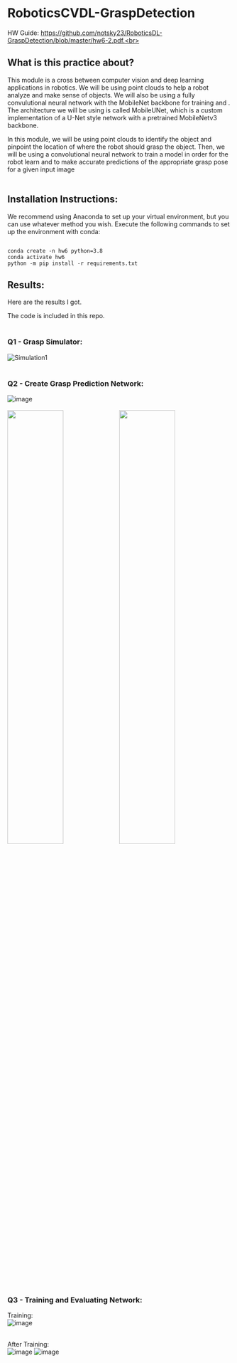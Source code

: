 # RoboticsCVDL-GraspDetection

HW Guide: https://github.com/notsky23/RoboticsDL-GraspDetection/blob/master/hw6-2.pdf.<br><br>

## What is this practice about?<br>

This module is a cross between computer vision and deep learning applications in robotics. We will be using point clouds to help a robot analyze and make sense of objects. We will also be using a fully convulutional neural network with the MobileNet backbone for training and . The architecture we will be using is called MobileUNet, which is a custom implementation of a U-Net style network with a pretrained MobileNetv3 backbone.<br>

In this module, we will be using point clouds to identify the object and pinpoint the location of where the robot should grasp the object. Then, we will be using a convolutional neural network to train a model in order for the robot learn and to make accurate predictions of the appropriate grasp pose for a given input image<br><br>

## Installation Instructions:

We recommend using Anaconda to set up your virtual environment, but you can use whatever method you wish.
Execute the following commands to set up the environment with conda: 
```

conda create -n hw6 python=3.8
conda activate hw6
python -m pip install -r requirements.txt
```

## Results:<br>

Here are the results I got.<br>

The code is included in this repo.<br><br>

### Q1 - Grasp Simulator:<br>

![Simulation1](https://user-images.githubusercontent.com/98131995/236622234-3b492928-a316-4fe9-8dca-d8862dba5e05.gif)<br><br>

### Q2 - Create Grasp Prediction Network:<br>

![image](https://user-images.githubusercontent.com/98131995/236622429-3f2757c6-f76b-4bd8-8edb-ef2f29547c52.png)<br><br>
<img src="https://user-images.githubusercontent.com/98131995/236622581-2d0bee8f-c4af-4674-bf83-ea9230806b92.png" width=50% height=50%><img src="https://user-images.githubusercontent.com/98131995/236622636-4fd863bf-e0bd-4d63-bf1c-f9709d6f5c81.png" width=50% height=50%><br><br>

### Q3 - Training and Evaluating Network:<br>

Training:<br>
![image](https://user-images.githubusercontent.com/98131995/236622819-b619c548-1894-4f1e-8868-3d33526c6950.png)<br><br>

After Training:<br>
![image](https://user-images.githubusercontent.com/98131995/236622932-0cda1e59-729c-4e41-a749-7e467962844b.png)   ![image](https://user-images.githubusercontent.com/98131995/236622947-ca0609ed-9ed1-409d-81e5-f5bbb29e75b3.png)<br><br>
